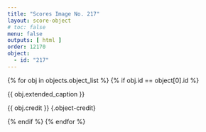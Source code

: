 ```yaml
---
title: "Scores Image No. 217"
layout: score-object
# toc: false
menu: false
outputs: [ html ]
order: 12170
object:
  - id: "217"
---
```


{% for obj in objects.object_list %}
{% if obj.id == object[0].id %}

{{ obj.extended_caption }}

{{ obj.credit }} {.object-credit}

{% endif %}
{% endfor %}
